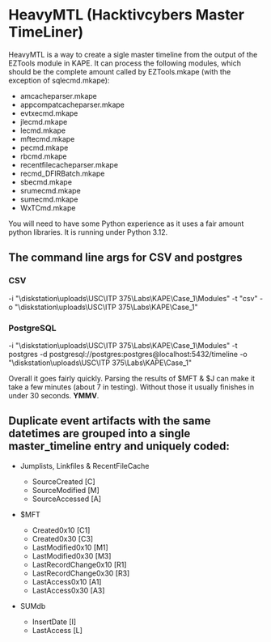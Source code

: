 # HeavyMTL (Hacktivcybers Master TimeLiner)

HeavyMTL is a way to create a sigle master timeline from the output of the EZTools module in KAPE. It can process the following modules, which should be the complete amount called by EZTools.mkape (with the exception of sqlecmd.mkape):

- amcacheparser.mkape
- appcompatcacheparser.mkape
- evtxecmd.mkape
- jlecmd.mkape
- lecmd.mkape
- mftecmd.mkape
- pecmd.mkape
- rbcmd.mkape
- recentfilecacheparser.mkape
- recmd_DFIRBatch.mkape
- sbecmd.mkape
- srumecmd.mkape
- sumecmd.mkape
- WxTCmd.mkape

You will need to have some Python experience as it uses a fair amount python libraries. It is running under Python 3.12.

## The command line args for CSV and postgres
### CSV
-i "\\diskstation\uploads\USC\ITP 375\Labs\KAPE\Case_1\Modules" -t "csv" -o "\\diskstation\uploads\USC\ITP 375\Labs\KAPE\Case_1"
### PostgreSQL
-i "\\diskstation\uploads\USC\ITP 375\Labs\KAPE\Case_1\Modules" -t postgres -d postgresql://postgres:postgres@localhost:5432/timeline -o "\\diskstation\uploads\USC\ITP 375\Labs\KAPE\Case_1"

Overall it goes fairly quickly. Parsing the results of $MFT & $J can make it take a few minutes (about 7 in testing). Without those it usually finishes in under 30 seconds. **YMMV**.

## Duplicate event artifacts with the same datetimes are grouped into a single master_timeline entry and uniquely coded:
- Jumplists, Linkfiles & RecentFileCache
  - SourceCreated [C]
  - SourceModified [M]
  - SourceAccessed [A]

- $MFT
  - Created0x10 [C1]
  - Created0x30 [C3]
  - LastModified0x10 [M1]
  - LastModified0x30 [M3]
  - LastRecordChange0x10 [R1]
  - LastRecordChange0x30 [R3]
  - LastAccess0x10 [A1]
  - LastAccess0x30 [A3]

- SUMdb
  - InsertDate [I]
  - LastAccess [L]

